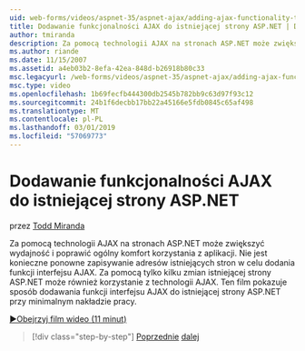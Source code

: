 ```yaml
---
uid: web-forms/videos/aspnet-35/aspnet-ajax/adding-ajax-functionality-to-an-existing-aspnet-page
title: Dodawanie funkcjonalności AJAX do istniejącej strony ASP.NET | Dokumentacja firmy Microsoft
author: tmiranda
description: Za pomocą technologii AJAX na stronach ASP.NET może zwiększyć wydajność i poprawić ogólny komfort korzystania z aplikacji. Nie jest konieczne do przepisania istniejących stron...
ms.author: riande
ms.date: 11/15/2007
ms.assetid: a4eb03b2-8efa-42ea-848d-b26918b80c33
msc.legacyurl: /web-forms/videos/aspnet-35/aspnet-ajax/adding-ajax-functionality-to-an-existing-aspnet-page
msc.type: video
ms.openlocfilehash: 1b69fecfb444300db2545b782bb9c63d97f93c12
ms.sourcegitcommit: 24b1f6decbb17bb22a45166e5fdb0845c65af498
ms.translationtype: MT
ms.contentlocale: pl-PL
ms.lasthandoff: 03/01/2019
ms.locfileid: "57069773"
---
```

<a name="adding-ajax-functionality-to-an-existing-aspnet-page"></a>Dodawanie funkcjonalności AJAX do istniejącej strony ASP.NET
====================
przez [Todd Miranda](https://github.com/tmiranda)

Za pomocą technologii AJAX na stronach ASP.NET może zwiększyć wydajność i poprawić ogólny komfort korzystania z aplikacji. Nie jest konieczne ponowne zapisywanie adresów istniejących stron w celu dodania funkcji interfejsu AJAX. Za pomocą tylko kilku zmian istniejącej strony ASP.NET może również korzystanie z technologii AJAX. Ten film pokazuje sposób dodawania funkcji interfejsu AJAX do istniejącej strony ASP.NET przy minimalnym nakładzie pracy.

[&#9654;Obejrzyj film wideo (11 minut)](https://channel9.msdn.com/Blogs/ASP-NET-Site-Videos/adding-ajax-functionality-to-an-existing-aspnet-page)

> [!div class="step-by-step"]
> [Poprzednie](aspnet-ajax-support-in-visual-studio-2008.md)
> [dalej](creating-and-using-an-ajax-enabled-web-service-in-a-web-site.md)
